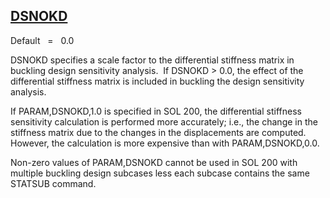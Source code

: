 ## [DSNOKD](https://nexus.hexagon.com/documentationcenter/bundle/MSC_Nastran_2022.4/page/Nastran_Combined_Book/qrg/parameters/TOC.DSNOKD.xhtml)

Default    =    0.0

DSNOKD specifies a scale factor to the differential stiffness matrix in buckling design sensitivity analysis.  If DSNOKD > 0.0, the effect of the differential stiffness matrix is included in buckling the design sensitivity analysis.

If PARAM,DSNOKD,1.0 is specified in SOL 200, the differential stiffness sensitivity calculation is performed more accurately; i.e., the change in the stiffness matrix due to the changes in the displacements are computed. However, the calculation is more expensive than with PARAM,DSNOKD,0.0.

Non-zero values of PARAM,DSNOKD cannot be used in SOL 200 with multiple buckling design subcases less each subcase contains the same STATSUB command.

